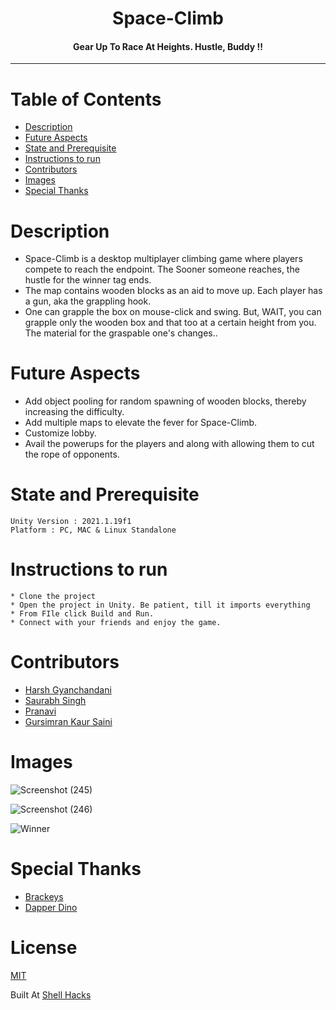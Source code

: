 <h1 align="center">Space-Climb</h1>
<h4 align="center">Gear Up To Race At Heights. Hustle, Buddy !!</h4>
<hr>

# Table of Contents

* [ Description ](#description)
* [ Future Aspects ](#future)
* [ State and Prerequisite ](#state)
* [ Instructions to run ](#installation)
* [ Contributors ](#contributors)
* [ Images ](#images)
* [ Special Thanks](#thnku)

# <a name="description"></a>Description
* Space-Climb is a desktop multiplayer climbing game where players compete to reach the endpoint.  The Sooner someone reaches, the hustle for the winner tag ends.
* The map contains wooden blocks as an aid to move up. Each player has a gun, aka the grappling hook.
* One can grapple the box on mouse-click and swing. But, WAIT, you can grapple only the wooden box and that too at a certain height from you. The material for the graspable one's changes..

# <a name="future"></a>Future Aspects
* Add object pooling for random spawning of wooden blocks, thereby increasing the difficulty.
* Add multiple maps to elevate the fever for Space-Climb.
* Customize lobby.
* Avail the powerups for the players and along with allowing them to cut the rope of opponents.


# <a name="state"></a>State and Prerequisite
```
Unity Version : 2021.1.19f1
Platform : PC, MAC & Linux Standalone
```

# <a name="installation"></a>Instructions to run
```
* Clone the project 
* Open the project in Unity. Be patient, till it imports everything
* From FIle click Build and Run.
* Connect with your friends and enjoy the game.
```

# <a name="contributors"></a>Contributors
* [Harsh Gyanchandani](https://github.com/harshh3010)
* [Saurabh Singh](https://github.com/mrdinosaurabh)
* [Pranavi](https://github.com/pranavi79)
* [Gursimran Kaur Saini](https://github.com/gursimran18)

# <a name="images"></a>Images
![Screenshot (245)](https://user-images.githubusercontent.com/59930598/134810712-176a556b-0c3c-4276-885d-6b76a7109bfa.png)

![Screenshot (246)](https://user-images.githubusercontent.com/59930598/134810763-182c8e4c-0a90-4f94-8b90-1099d6d2f3fd.png)

![Winner](https://user-images.githubusercontent.com/59930598/134810934-9f66bb99-8c8c-4261-91e5-5b969bbcffe6.jpg)

# <a name="thnku"></a>Special Thanks
* [Brackeys](https://github.com/Brackeys)
* [Dapper Dino](https://github.com/DapperDino)

# License
[MIT](https://choosealicense.com/licenses/mit/)

Built At [Shell Hacks](https://shellhacks.net)
